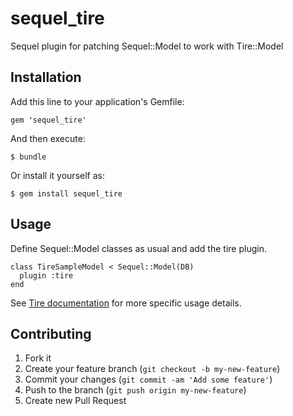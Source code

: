# sequel_tire

Sequel plugin for patching Sequel::Model to work with Tire::Model

## Installation

Add this line to your application's Gemfile:

    gem 'sequel_tire'

And then execute:

    $ bundle

Or install it yourself as:

    $ gem install sequel_tire

## Usage

Define Sequel::Model classes as usual and add the tire plugin.


    class TireSampleModel < Sequel::Model(DB)
      plugin :tire
    end

See [Tire documentation](https://github.com/karmi/tire) for more specific usage details.

## Contributing

1. Fork it
2. Create your feature branch (`git checkout -b my-new-feature`)
3. Commit your changes (`git commit -am 'Add some feature'`)
4. Push to the branch (`git push origin my-new-feature`)
5. Create new Pull Request
